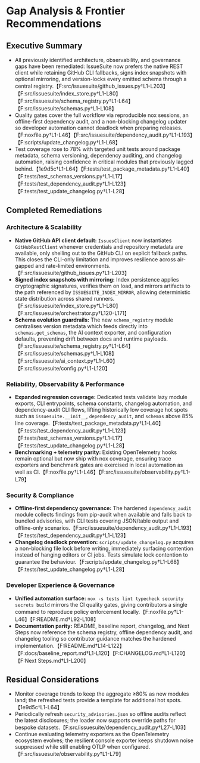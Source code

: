 # Gap Analysis & Frontier Recommendations

## Executive Summary
- All previously identified architecture, observability, and governance gaps have been remediated: IssueSuite now prefers the native REST client while retaining GitHub CLI fallbacks, signs index snapshots with optional mirroring, and version-locks every emitted schema through a central registry.【F:src/issuesuite/github_issues.py†L1-L203】【F:src/issuesuite/index_store.py†L1-L80】【F:src/issuesuite/schema_registry.py†L1-L64】【F:src/issuesuite/schemas.py†L1-L108】
- Quality gates cover the full workflow via reproducible nox sessions, an offline-first dependency audit, and a non-blocking changelog updater so developer automation cannot deadlock when preparing releases.【F:noxfile.py†L1-L46】【F:src/issuesuite/dependency_audit.py†L1-L193】【F:scripts/update_changelog.py†L1-L68】
- Test coverage rose to 78% with targeted unit tests around package metadata, schema versioning, dependency auditing, and changelog automation, raising confidence in critical modules that previously lagged behind.【1e9d5c†L1-L64】【F:tests/test_package_metadata.py†L1-L40】【F:tests/test_schemas_versions.py†L1-L17】【F:tests/test_dependency_audit.py†L1-L123】【F:tests/test_update_changelog.py†L1-L28】

## Completed Remediations
### Architecture & Scalability
- **Native GitHub API client default:** `IssuesClient` now instantiates `GitHubRestClient` whenever credentials and repository metadata are available, only shelling out to the GitHub CLI on explicit fallback paths. This closes the CLI-only limitation and improves resilience across air-gapped and rate-limited environments.【F:src/issuesuite/github_issues.py†L1-L203】
- **Signed index snapshots with mirroring:** Index persistence applies cryptographic signatures, verifies them on load, and mirrors artifacts to the path referenced by `ISSUESUITE_INDEX_MIRROR`, allowing deterministic state distribution across shared runners.【F:src/issuesuite/index_store.py†L1-L80】【F:src/issuesuite/orchestrator.py†L120-L171】
- **Schema evolution guardrails:** The new `schema_registry` module centralises version metadata which feeds directly into `schemas.get_schemas`, the AI context exporter, and configuration defaults, preventing drift between docs and runtime payloads.【F:src/issuesuite/schema_registry.py†L1-L64】【F:src/issuesuite/schemas.py†L1-L108】【F:src/issuesuite/ai_context.py†L1-L60】【F:src/issuesuite/config.py†L1-L120】

### Reliability, Observability & Performance
- **Expanded regression coverage:** Dedicated tests validate lazy module exports, CLI entrypoints, schema constants, changelog automation, and dependency-audit CLI flows, lifting historically low coverage hot spots such as `issuesuite.__init__`, `dependency_audit`, and `schemas` above 85% line coverage.【F:tests/test_package_metadata.py†L1-L40】【F:tests/test_dependency_audit.py†L1-L123】【F:tests/test_schemas_versions.py†L1-L17】【F:tests/test_update_changelog.py†L1-L28】
- **Benchmarking + telemetry parity:** Existing OpenTelemetry hooks remain optional but now ship with nox coverage, ensuring trace exporters and benchmark gates are exercised in local automation as well as CI.【F:noxfile.py†L1-L46】【F:src/issuesuite/observability.py†L1-L79】

### Security & Compliance
- **Offline-first dependency governance:** The hardened `dependency_audit` module collects findings from pip-audit when available and falls back to bundled advisories, with CLI tests covering JSON/table output and offline-only scenarios.【F:src/issuesuite/dependency_audit.py†L1-L193】【F:tests/test_dependency_audit.py†L1-L123】
- **Changelog deadlock prevention:** `scripts/update_changelog.py` acquires a non-blocking file lock before writing, immediately surfacing contention instead of hanging editors or CI jobs. Tests simulate lock contention to guarantee the behaviour.【F:scripts/update_changelog.py†L1-L68】【F:tests/test_update_changelog.py†L1-L28】

### Developer Experience & Governance
- **Unified automation surface:** `nox -s tests lint typecheck security secrets build` mirrors the CI quality gates, giving contributors a single command to reproduce policy enforcement locally.【F:noxfile.py†L1-L46】【F:README.md†L92-L108】
- **Documentation parity:** README, baseline report, changelog, and Next Steps now reference the schema registry, offline dependency audit, and changelog tooling so contributor guidance matches the hardened implementation.【F:README.md†L14-L122】【F:docs/baseline_report.md†L1-L120】【F:CHANGELOG.md†L1-L120】【F:Next Steps.md†L1-L200】

## Residual Considerations
- Monitor coverage trends to keep the aggregate ≥80% as new modules land; the refreshed tests provide a template for additional hot spots.【1e9d5c†L1-L64】
- Periodically refresh `security_advisories.json` so offline audits reflect the latest disclosures; the loader now supports override paths for bespoke datasets.【F:src/issuesuite/dependency_audit.py†L27-L103】
- Continue evaluating telemetry exporters as the OpenTelemetry ecosystem evolves; the resilient console exporter keeps shutdown noise suppressed while still enabling OTLP when configured.【F:src/issuesuite/observability.py†L1-L79】
